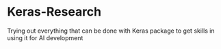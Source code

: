 # Keras-Research
Trying out everything that can be done with Keras package to get skills in using it for AI development
